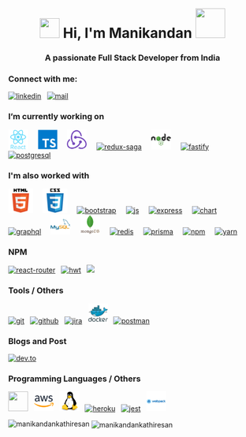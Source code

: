 <h1 align="center"><img src="https://em-content.zobj.net/source/microsoft-teams/363/waving-hand_1f44b.png" height="40px" width="40px"/> Hi, I'm Manikandan
<img src="https://em-content.zobj.net/source/telegram/386/man-technologist_1f468-200d-1f4bb.webp" height="60px" width="60px"/>
</h1>
<h3 align="center"> A passionate Full Stack Developer from India</h3>


<h3 align="left">Connect with me:</h3>
<div>

[<img src="https://upload.wikimedia.org/wikipedia/commons/thumb/8/81/LinkedIn_icon.svg/2048px-LinkedIn_icon.svg.png" alt="linkedin" width="40" height="40" />](https://www.linkedin.com/in/manikandan-k-9095/)&nbsp;&nbsp;
<a href="mailto:abc@example.com"><img src="https://logowik.com/content/uploads/images/gmail-new-icon5198.jpg" alt="mail" width="40" height="40" /></a>


</div>

<h3> I’m currently working on  </h3>
<div>
 
[<img src="https://raw.githubusercontent.com/devicons/devicon/master/icons/react/react-original-wordmark.svg" width="40" height="40" />](https://react.dev/) &nbsp; &nbsp;
[<img src="https://raw.githubusercontent.com/devicons/devicon/master/icons/typescript/typescript-original.svg" width="40" height="40" />](https://www.typescriptlang.org/) &nbsp; &nbsp;
[<img src="https://raw.githubusercontent.com/devicons/devicon/master/icons/redux/redux-original.svg" alt="redux" width="40" height="40" />](https://redux.js.org) &nbsp; &nbsp;
[<img src="https://cdn.worldvectorlogo.com/logos/redux-saga.svg" alt="redux-saga" width="40" height="40" />](https://redux-saga.js.org/) &nbsp; &nbsp;
[<img src="https://raw.githubusercontent.com/devicons/devicon/master/icons/nodejs/nodejs-original-wordmark.svg" alt="node_js" width="40" height="40" />](https://nodejs.org) &nbsp; &nbsp;
[<img src="https://fastify.dev/img/logos/fastify-white.svg" alt="fastify" width="40" height="40" />](https://fastify.dev/) &nbsp; &nbsp;
[<img src="https://www.svgrepo.com/show/303301/postgresql-logo.svg" alt="postgresql" width="40" height="40" />](https://www.postgresql.org) &nbsp; &nbsp;

</div>
 
    
<h3>  I'm also worked with </h3>
<div>

[<img src="https://raw.githubusercontent.com/devicons/devicon/master/icons/html5/html5-original-wordmark.svg" alt="html" width="50" height="50" />](https://www.w3.org/html/) &nbsp; &nbsp;
[<img src="https://raw.githubusercontent.com/devicons/devicon/master/icons/css3/css3-original-wordmark.svg" alt="css" width="50" height="50" />](https://www.w3schools.com/css/) &nbsp; &nbsp;
[<img src="https://cdn.worldvectorlogo.com/logos/bootstrap-5-1.svg" alt="bootstrap" width="40" height="40" />](https://getbootstrap.com) &nbsp; &nbsp;
[<img src="https://cdn.worldvectorlogo.com/logos/logo-javascript.svg" alt="js" width="40" height="40" />](https://www.w3schools.com/js/) &nbsp; &nbsp;
[<img src="https://ih1.redbubble.net/image.438908244.6144/st,small,507x507-pad,600x600,f8f8f8.u2.jpg" alt="express" width="40" height="40" />](https://expressjs.com) &nbsp; &nbsp;
[<img src="https://www.chartjs.org/media/logo-title.svg" alt="chart" width="40" height="40" />](https://www.chartjs.org) &nbsp; &nbsp;
[<img src="https://www.vectorlogo.zone/logos/graphql/graphql-icon.svg" alt="graphql" width="40" height="40" />](https://graphql.org) &nbsp; &nbsp;
[<img src="https://raw.githubusercontent.com/devicons/devicon/master/icons/mysql/mysql-original-wordmark.svg" alt="mysql" width="40" height="40" />](https://www.mysql.com) &nbsp; &nbsp;
[<img src="https://raw.githubusercontent.com/devicons/devicon/master/icons/mongodb/mongodb-original-wordmark.svg" alt="mongodb" width="40" height="40" />](https://www.mongodb.com/) &nbsp; &nbsp;
[<img src="https://www.svgrepo.com/show/303460/redis-logo.svg" alt="redis" width="40" height="40" />](https://redis.io) &nbsp; &nbsp;
[<img src="https://prismalens.vercel.app/header/logo-white.svg" alt="prisma" width="40" height="40" />](https://www.prisma.io/) &nbsp; &nbsp;
[<img src="https://raw.githubusercontent.com/gilbarbara/logos/main/logos/npm.svg" alt="npm" width="40" height="40" />](https://www.npmjs.com/) &nbsp; &nbsp;
[<img src="https://cdn.worldvectorlogo.com/logos/yarn.svg" alt="yarn" width="40" height="40" />](https://classic.yarnpkg.com/en/) &nbsp; &nbsp;


 
</div>

<h3 align="left"> NPM </h3>
<div>
 
[<img src="https://reactrouter.com/twitterimage.jpg" alt="react-router" width="40" height="40" />](https://reactrouter.com/en/main)&nbsp;&nbsp;
[<img src="https://avatars.githubusercontent.com/u/84194169?v=4&s=160" alt="hwt" width="40" height="40" />](https://jwt.io/)&nbsp;&nbsp;
[<img src="https://www.ux-republic.com/wp-content/uploads/2018/03/socket.png" alt=" " width="40" height="40" />](https://socket.io/)&nbsp;&nbsp;

  
</div>


<h3 align="left">Tools / Others</h3>
<div>

[<img src="https://www.vectorlogo.zone/logos/git-scm/git-scm-icon.svg" alt="git" width="40" height="40" />](https://git-scm.com/)&nbsp;&nbsp;
[<img src="https://seeklogo.com/images/G/github-logo-2E3852456C-seeklogo.com.png" alt="github" width="40" height="40" />](https://docs.github.com/en)&nbsp;&nbsp;
[<img src="https://www.ambient-it.net/wp-content/uploads/2022/04/Logo-Jira-200x175-2.png" alt="jira" width="40" height="40" />](https://confluence.atlassian.com/jira)&nbsp;&nbsp;
[<img src="https://raw.githubusercontent.com/devicons/devicon/master/icons/docker/docker-original-wordmark.svg" alt="docker" width="40" height="40" />](https://www.docker.com/)&nbsp;&nbsp;
[<img src="https://www.vectorlogo.zone/logos/getpostman/getpostman-icon.svg" alt="postman" width="40" height="40" />](https://postman.com)&nbsp;&nbsp;

 
</div>

  
<!-- BLOG-POST-LIST:START -->
<!-- BLOG-POST-LIST:END -->

<h3 align="left">Blogs and Post</h3>
<div>
 
 [<img src="https://raw.githubusercontent.com/rahuldkjain/github-profile-readme-generator/master/src/images/icons/Social/devto.svg" alt="dev.to" width="40" height="40" />](https://dev.to/nameismani)&nbsp;&nbsp;

</div>
 

<h3 align="left"> Programming Languages / Others </h3>
<div>

[<img src="https://cdn.worldvectorlogo.com/logos/c-1.svg" alt="" width="40" height="40" />](https://www.javatpoint.com/c-programming-language-tutorial)&nbsp;&nbsp;
[<img src="https://raw.githubusercontent.com/devicons/devicon/master/icons/amazonwebservices/amazonwebservices-original-wordmark.svg" alt="aws" width="40" height="40" />](https://aws.amazon.com/)&nbsp;&nbsp;
[<img src="https://raw.githubusercontent.com/devicons/devicon/master/icons/linux/linux-original.svg" alt="linux" width="40" height="40" />](https://www.linux.org/)&nbsp;&nbsp;
[<img src="https://www.vectorlogo.zone/logos/heroku/heroku-icon.svg" alt="heroku" width="40" height="40" />](https://heroku.com)&nbsp;&nbsp;
[<img src="https://www.vectorlogo.zone/logos/jestjsio/jestjsio-icon.svg" alt="jest" width="40" height="40" />](https://jestjs.io)&nbsp;&nbsp;
[<img src="https://raw.githubusercontent.com/devicons/devicon/d00d0969292a6569d45b06d3f350f463a0107b0d/icons/webpack/webpack-original-wordmark.svg" alt="webpack" width="40" height="40" />](https://webpack.js.org)&nbsp;&nbsp;

 
</div>
 

<p>
    <img align="left"
        src="https://github-readme-stats.vercel.app/api/top-langs?username=manikandankathiresan&show_icons=true&locale=en&layout=compact"
        alt="manikandankathiresan" />
</p>

<p>
    &nbsp;<img align="center"
        src="https://github-readme-stats.vercel.app/api?username=manikandankathiresan&show_icons=true&locale=en"
        alt="manikandankathiresan" />
</p>
